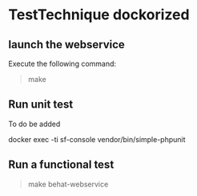 # TestTechnique dockorized

## launch the webservice
Execute the following command:

> make 

## Run unit test 
To do be added

docker exec -ti sf-console vendor/bin/simple-phpunit

## Run a functional test 

> make behat-webservice 




